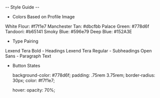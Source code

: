 
-- Style Guide -- 

- Colors Based on Profile Image

White Flour: #f7f1e7
Manchester Tan: #dbcfbb
Palace Green: #778d6f
Tandoori: #b65141
Smoky Blue: #596e79
Deep Blue: #152A3E


- Type Pairing

Lexend Tera Bold - Headings
Lexend Tera Regular - Subheadings
Open Sans - Paragraph Text

- Button States

  background-color: #778d6f;
  padding: .75rem 3.75rem;
  border-radius: 30px;
  color: #f7f1e7;

  hover:
  opacity: 70%;

